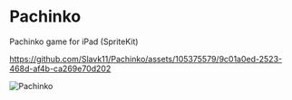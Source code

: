 # Pachinko
Pachinko game for iPad (SpriteKit)

https://github.com/Slavk11/Pachinko/assets/105375579/9c01a0ed-2523-468d-af4b-ca269e70d202


![Pachinko](https://github.com/Slavk11/Pachinko/assets/105375579/600402a2-24ed-45e8-a389-d564a5a27f53)
